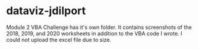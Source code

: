 # dataviz-jdilport

Module 2 VBA Challenge has it's own folder.  It contains screenshots of the 2018, 2019, and 2020 worksheets in addition to the VBA code I wrote.  I could not upload the excel file due to size.
